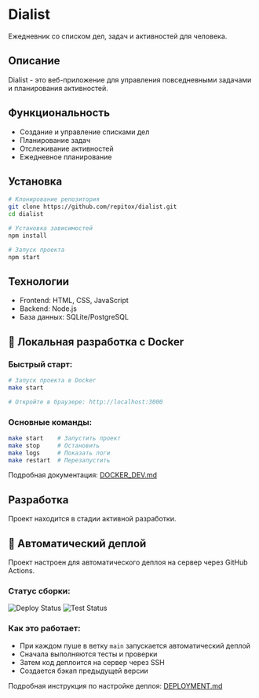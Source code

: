 # Dialist

Ежедневник со списком дел, задач и активностей для человека.

## Описание

Dialist - это веб-приложение для управления повседневными задачами и планирования активностей.

## Функциональность

- Создание и управление списками дел
- Планирование задач
- Отслеживание активностей
- Ежедневное планирование

## Установка

```bash
# Клонирование репозитория
git clone https://github.com/repitox/dialist.git
cd dialist

# Установка зависимостей
npm install

# Запуск проекта
npm start
```

## Технологии

- Frontend: HTML, CSS, JavaScript
- Backend: Node.js
- База данных: SQLite/PostgreSQL

## 🐳 Локальная разработка с Docker

### Быстрый старт:
```bash
# Запуск проекта в Docker
make start

# Откройте в браузере: http://localhost:3000
```

### Основные команды:
```bash
make start    # Запустить проект
make stop     # Остановить
make logs     # Показать логи
make restart  # Перезапустить
```

Подробная документация: [DOCKER_DEV.md](DOCKER_DEV.md)

## Разработка

Проект находится в стадии активной разработки.

## 🚀 Автоматический деплой

Проект настроен для автоматического деплоя на сервер через GitHub Actions.

### Статус сборки:
![Deploy Status](https://github.com/repitox/dialist/actions/workflows/deploy-static.yml/badge.svg)
![Test Status](https://github.com/repitox/dialist/actions/workflows/test.yml/badge.svg)

### Как это работает:
- При каждом пуше в ветку `main` запускается автоматический деплой
- Сначала выполняются тесты и проверки
- Затем код деплоится на сервер через SSH
- Создается бэкап предыдущей версии

Подробная инструкция по настройке деплоя: [DEPLOYMENT.md](DEPLOYMENT.md)
